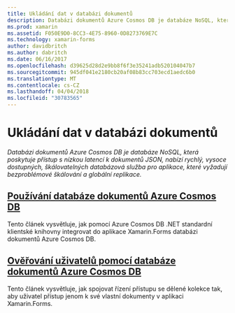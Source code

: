 ```yaml
---
title: Ukládání dat v databázi dokumentů
description: Databázi dokumentů Azure Cosmos DB je databáze NoSQL, která poskytuje přístup s nízkou latencí k dokumentů JSON, nabízí rychlý, vysoce dostupných, škálovatelných databázová služba pro aplikace, které vyžadují bezproblémové škálování a globální replikace.
ms.prod: xamarin
ms.assetid: F050E9D0-8CC3-4E75-8960-0D8273769E7C
ms.technology: xamarin-forms
author: davidbritch
ms.author: dabritch
ms.date: 06/16/2017
ms.openlocfilehash: d39625d28d2e9bb8f6f3e35241adb520104047b7
ms.sourcegitcommit: 945df041e2180cb20af08b83cc703ecd1aedc6b0
ms.translationtype: MT
ms.contentlocale: cs-CZ
ms.lasthandoff: 04/04/2018
ms.locfileid: "30783565"
---
```

# <a name="storing-data-in-a-document-database"></a>Ukládání dat v databázi dokumentů

_Databázi dokumentů Azure Cosmos DB je databáze NoSQL, která poskytuje přístup s nízkou latencí k dokumentů JSON, nabízí rychlý, vysoce dostupných, škálovatelných databázová služba pro aplikace, které vyžadují bezproblémové škálování a globální replikace._

## <a name="consuming-an-azure-cosmos-db-document-databaseconsumingmd"></a>[Používání databáze dokumentů Azure Cosmos DB](consuming.md)

Tento článek vysvětluje, jak pomocí Azure Cosmos DB .NET standardní klientské knihovny integrovat do aplikace Xamarin.Forms databázi dokumentů Azure Cosmos DB.

## <a name="authenticating-users-with-an-azure-cosmos-db-document-databaseauthenticationmd"></a>[Ověřování uživatelů pomocí databáze dokumentů Azure Cosmos DB](authentication.md)

Tento článek vysvětluje, jak spojovat řízení přístupu se dělené kolekce tak, aby uživatel přístup jenom k své vlastní dokumenty v aplikaci Xamarin.Forms.
